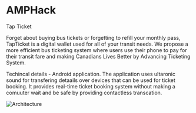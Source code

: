# AMPHack
Tap Ticket 

Forget about buying bus tickets or forgetting to refill your monthly pass, TapTicket is a digital wallet used for all of your transit needs. 
We propose a more efficient bus ticketing system where users use their phone to pay for their transit fare and making Canadians Lives Better by Advancing Ticketing System.

Techincal details - Android application.
The application uses ultaronic sound for transfering detaails over devices that can be used for ticket booking. It provides real-time ticket booking system without 
making a comuuter wait and be safe by providing contactless transcation.



![Architecture](https://drive.google.com/file/d/16hIzLVF8Gg2wKJF2K42vBecM9DQQY8T_/view?usp=sharing)
